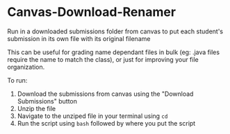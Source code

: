 # Canvas-Download-Renamer
Run in a downloaded submissions folder from canvas to put each student's submission in its own file with its original filename

This can be useful for grading name dependant files in bulk (eg: .java files require the name to match the class), or just for improving your file organization.

To run:
1) Download the submissions from canvas using the "Download Submissions" button
2) Unzip the file
3) Navigate to the unziped file in your terminal using ```cd```
4) Run the script using ```bash``` followed by where you put the script
